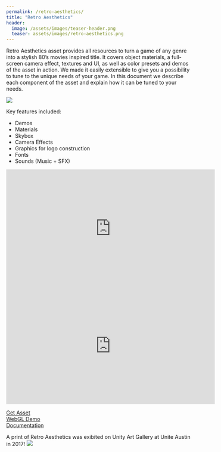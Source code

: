 ```yaml
---
permalink: /retro-aesthetics/
title: "Retro Aesthetics"
header:
  image: /assets/images/teaser-header.png
  teaser: assets/images/retro-aesthetics.png
---
```


Retro Aesthetics asset provides all resources to turn a game of any genre into a stylish 80’s movies inspired title. It covers object materials, a full-screen camera effect, textures and UI, as well as color presets and demos of the asset in action. We made it easily extensible to give you a possibility to tune to the unique needs of your game. In this document we describe each component of the asset and explain how it can be tuned to your needs.  

![](https://staging.dustyroom.com/assets/images/retro-aesthetics-header.png)

Key features included:
  * Demos  
  * Materials 
  * Skybox  
  * Camera Effects  
  * Graphics for logo construction  
  * Fonts  
  * Sounds (Music + SFX)

<iframe width="560" height="315" src="https://www.youtube.com/embed/suI6L7yR0D4" title="YouTube video player" frameborder="0" allow="accelerometer; autoplay; clipboard-write; encrypted-media; gyroscope; picture-in-picture" allowfullscreen></iframe>  

<iframe width="560" height="315" src="https://www.youtube.com/embed/8EcD7yOba0Y" title="YouTube video player" frameborder="0" allow="accelerometer; autoplay; clipboard-write; encrypted-media; gyroscope; picture-in-picture" allowfullscreen></iframe>  

[Get Asset](https://assetstore.unity.com/packages/tools/particles-effects/retro-aesthetics-79538?aid=1101lHzQ&utm_source=aff)  
[WebGL Demo](http://dustyroom.com/retro-aesthetics/demo1/)  
[Documentation](https://staging.dustyroom.com/retro-aesthetics-online-manual/)  

A print of Retro Aesthetics was exibited on Unity Art Gallery at Unite Austin in 2017!
![](https://staging.dustyroom.com/assets/images/retro-aesthetics-IMG_2785-1-1024x627.jpg)